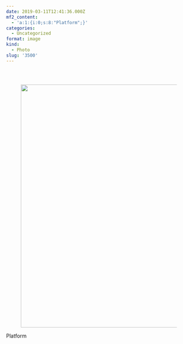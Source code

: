 ```yaml
---
date: 2019-03-11T12:41:36.000Z
mf2_content:
  - 'a:1:{i:0;s:8:"Platform";}'
categories:
  - Uncategorized
format: image
kind:
  - Photo
slug: '3500'
---
```

<section class="response"> <header> </header> 

<div data-carousel-extra='{"blog_id":1,"permalink":"https:\/\/www.yergler.net\/2019\/03\/11\/3500\/"}' id='gallery-22' class='gallery galleryid-3500 gallery-columns-1 gallery-size-large'>
  <figure class='gallery-item'> 
  
  <div class='gallery-icon landscape'>
    <a href='https://www.yergler.net/wp-content/uploads/2019/03/ig71D9u9.jpg'><img width="660" height="660" src="https://www.yergler.net/wp-content/uploads/2019/03/ig71D9u9-1024x1024.jpg" class="attachment-large size-large u-photo" alt="" loading="lazy" srcset="https://www.yergler.net/wp-content/uploads/2019/03/ig71D9u9-1024x1024.jpg 1024w, https://www.yergler.net/wp-content/uploads/2019/03/ig71D9u9-150x150.jpg 150w, https://www.yergler.net/wp-content/uploads/2019/03/ig71D9u9-300x300.jpg 300w, https://www.yergler.net/wp-content/uploads/2019/03/ig71D9u9-768x768.jpg 768w, https://www.yergler.net/wp-content/uploads/2019/03/ig71D9u9-800x800.jpg 800w, https://www.yergler.net/wp-content/uploads/2019/03/ig71D9u9-50x50.jpg 50w, https://www.yergler.net/wp-content/uploads/2019/03/ig71D9u9.jpg 1080w" sizes="(max-width: 660px) 100vw, 660px" data-attachment-id="3501" data-permalink="https://www.yergler.net/2019/03/11/3500/ig71d9u9/" data-orig-file="https://www.yergler.net/wp-content/uploads/2019/03/ig71D9u9.jpg" data-orig-size="1080,1080" data-comments-opened="0" data-image-meta="{&quot;aperture&quot;:&quot;0&quot;,&quot;credit&quot;:&quot;&quot;,&quot;camera&quot;:&quot;&quot;,&quot;caption&quot;:&quot;&quot;,&quot;created_timestamp&quot;:&quot;0&quot;,&quot;copyright&quot;:&quot;&quot;,&quot;focal_length&quot;:&quot;0&quot;,&quot;iso&quot;:&quot;0&quot;,&quot;shutter_speed&quot;:&quot;0&quot;,&quot;title&quot;:&quot;&quot;,&quot;orientation&quot;:&quot;0&quot;}" data-image-title="ig71D9u9" data-image-description="" data-image-caption="" data-medium-file="https://www.yergler.net/wp-content/uploads/2019/03/ig71D9u9-300x300.jpg" data-large-file="https://www.yergler.net/wp-content/uploads/2019/03/ig71D9u9-1024x1024.jpg" /></a>
  </div></figure>
</div></section> 

Platform
